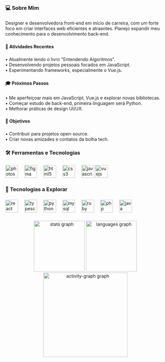<h3 align="left">💻 Sobre Mim</h3>
 
###
 
<p align="left">Designer e desenvolvedora front-end em início de carreira, com um forte foco em criar interfaces web eficientes e atraentes. Planejo expandir meu conhecimento para o desenvolvimento back-end.</p>

###

<h4 align="left">🚀 Atividades Recentes</h4>

###

<p align="left">• Atualmente lendo o livro "Entendendo Algoritmos".<br>• Desenvolvendo projetos pessoais focados em JavaScript.<br>• Experimentando frameworks, especialmente o Vue.js.</p>

###

<h4 align="left">🎓 Próximos Passos</h4>

###

<p align="left">• Me aperfeiçoar mais em JavaScript, Vue.js e explorar novas bibliotecas.<br>• Começar estudo de back-end, primeira linguagem será Python.<br>• Melhorar práticas de design UI/UX.</p>

###

<h4 align="left">🤝 Objetivos</h4>

###

<p align="left">• Contribuir para projetos open-source.<br>• Criar novas amizades e contatos da bolha tech.</p>

###

<h3 align="left">🛠️ Ferramentas e Tecnologias</h3>

###

<div align="left">
  <img src="https://cdn.jsdelivr.net/gh/devicons/devicon/icons/photoshop/photoshop-plain.svg" height="40" alt="photoshop logo"  />
  <img width="12" />
  <img src="https://cdn.jsdelivr.net/gh/devicons/devicon/icons/figma/figma-original.svg" height="40" alt="figma logo"  />
  <img width="12" />
  <img src="https://cdn.jsdelivr.net/gh/devicons/devicon/icons/html5/html5-original.svg" height="40" alt="html5 logo"  />
  <img width="12" />
  <img src="https://cdn.jsdelivr.net/gh/devicons/devicon/icons/css3/css3-original.svg" height="40" alt="css3 logo"  />
  <img width="12" />
  <img src="https://cdn.jsdelivr.net/gh/devicons/devicon/icons/javascript/javascript-original.svg" height="40" alt="javascript logo"  />
   <img src="https://cdn.jsdelivr.net/gh/devicons/devicon/icons/vuejs/vuejs-original.svg" height="40" alt="vuejs logo"  />
  <img width="12" />
</div>

###

<h3 align="left">🌱 Tecnologias a Explorar</h3>

###

<div align="left">
  <img src="https://cdn.jsdelivr.net/gh/devicons/devicon/icons/react/react-original.svg" height="40" alt="react logo"  />
  <img width="12" />
  <img src="https://cdn.jsdelivr.net/gh/devicons/devicon/icons/typescript/typescript-original.svg" height="40" alt="typescript logo"  />
  <img width="12" />
  <img src="https://cdn.jsdelivr.net/gh/devicons/devicon/icons/python/python-original.svg" height="40" alt="python logo"  />
  <img width="12" />
  <img src="https://cdn.jsdelivr.net/gh/devicons/devicon/icons/mysql/mysql-original.svg" height="40" alt="mysql logo"  />
  <img width="12" />
  <img src="https://cdn.jsdelivr.net/gh/devicons/devicon/icons/ruby/ruby-original.svg" height="40" alt="ruby logo"  />
  <img width="12" />
  <img src="https://cdn.jsdelivr.net/gh/devicons/devicon/icons/php/php-original.svg" height="40" alt="php logo"  />
  <img width="12" />
  <img src="https://cdn.jsdelivr.net/gh/devicons/devicon/icons/java/java-original.svg" height="40" alt="java logo"  />
</div>

###

<div align="center">
  <img src="https://github-readme-stats.vercel.app/api?username=luizalnr&hide_title=false&hide_rank=false&show_icons=true&include_all_commits=true&count_private=true&disable_animations=false&theme=radical&locale=en&hide_border=true&order=1" height="160" alt="stats graph"  />
  <img src="https://github-readme-stats.vercel.app/api/top-langs?username=luizalnr&locale=en&hide_title=false&layout=compact&card_width=320&langs_count=5&theme=radical&hide_border=true&order=3" height="160" alt="languages graph"  />
  <img src="https://github-readme-activity-graph.vercel.app/graph?username=luizalnr&radius=16&theme=redical&area=true&order=5&hide_border=true" height="265" alt="activity-graph graph"  />
</div>

###

